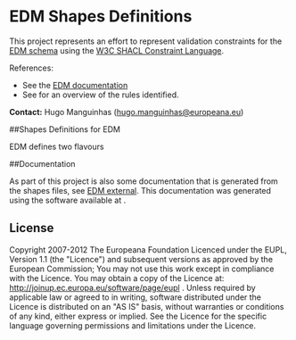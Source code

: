 # EDM Shapes Definitions

This project represents an effort to represent validation constraints for the
[EDM schema](http://www.europeana.eu/schemas/edm/) using the [W3C SHACL Constraint Language](https://www.w3.org/TR/shacl/).

References:
- See the [EDM documentation](http://www.europeana.eu/schemas/edm/)
- See []() for an overview of the rules identified.


**Contact:** Hugo Manguinhas (hugo.manguinhas@europeana.eu)

##Shapes Definitions for EDM

EDM defines two flavours

##Documentation

As part of this project is also some documentation that is generated from the 
shapes files, see [EDM external](doc/external/EDM.md). This documentation was generated using the software available at []().

## License
Copyright 2007-2012 The Europeana Foundation Licenced under the EUPL, 
Version 1.1 (the "Licence") and subsequent versions as approved by the European 
Commission; You may not use this work except in compliance with the Licence. 
You may obtain a copy of the Licence at: http://joinup.ec.europa.eu/software/page/eupl .
Unless required by applicable law or agreed to in writing, software distributed 
under the Licence is distributed on an "AS IS" basis, without warranties 
or conditions of any kind, either express or implied. See the Licence for 
the specific language governing permissions and limitations under the Licence.

